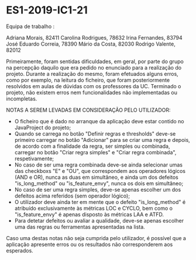 # ES1-2019-IC1-21
Equipa de trabalho :

Adriana Morais, 82411
Carolina Rodrigues, 78632
Irina Fernandes, 83794
José Eduardo Correia, 78390 
Mário da Costa, 82030
Rodrigo Valente, 82012


  Primeiramente, foram sentidas dificuldades, em geral, por parte do grupo na percepção daquilo que era pedido no enunciado para a realização do projeto. Durante a realização do mesmo, foram efetuados alguns erros, como por exemplo, na leitura do ficheiro, que foram posteriormente resolvidos em aulas de dúvidas com os professores da UC. Terminado o projeto, não existem erros nem funcionalidades não implementadas ou incompletas.

  NOTAS A SEREM LEVADAS EM CONSIDERAÇÃO PELO UTILIZADOR:

  * O ficheiro que é dado no arranque da aplicação deve estar contido no JavaProject do projeto;
  * Quando se carrega no botão "Definir regras e thresholds" deve-se primeiro carregar no botão "Adicionar" para se criar uma regra e depois, de acordo com a finalidade da regra, ser simples ou combinada, carregar no botão "Criar regra simples" e "Criar regra combinada", respetivamente;
  * No caso de ser uma regra combinada deve-se ainda selecionar umas das checkboxs "E" e "OU", que correspondem aos operadores lógicos (AND e OR), nunca as duas em simultâneo, e ainda um dos defeitos "is_long_method" ou "is_feature_envy", nunca os dois em simultâneo;
  * No caso de ser uma regra simples, deve-se apenas escolher um dos defeitos acima referidos (sem operador lógico);
  * O utilizador deve ainda ter em mente que o defeito "is_long_method" é atribuído exclusivamente às métricas LOC e CYCLO, bem como o "is_feature_envy" é apenas disposto às métricas LAA e ATFD.
  * Para detetar defeitos ou avaliar a qualidade, deve-se apenas escolher uma das regras ou ferramentas apresentadas na lista.

Caso uma destas notas não seja cumprida pelo utilizador, é possível que a aplicação apresente erros ou os resultados não corresponderem aos esperados.
